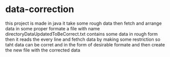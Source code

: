 # data-correction
this project is made in java it take some rough data then fetch and arrange data in some proper formate 
a file with name directoryDataUpdatedToBeCorrect.txt contains some data in rough form then it reads the 
every line and fethch data by making some restriction so taht data can be corret and in the form of desirable
formate and then create the new file with the corrected data
